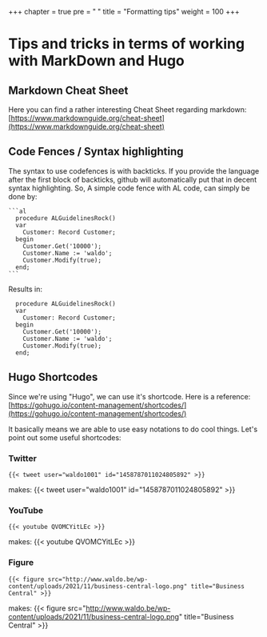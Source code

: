 +++
chapter = true
pre = "<b><i class='fas fa-clone'></i> </b>"
title = "Formatting tips"
weight = 100
+++

# Tips and tricks in terms of working with MarkDown and Hugo

## Markdown Cheat Sheet
Here you can find a rather interesting Cheat Sheet regarding markdown: [https://www.markdownguide.org/cheat-sheet](https://www.markdownguide.org/cheat-sheet)

## Code Fences / Syntax highlighting

The syntax to use codefences is with backticks.  If you provide the language after the first block of backticks, github will automatically put that in decent syntax highlighting.  So, A simple code fence with AL code, can simply be done by:
````
```al
  procedure ALGuidelinesRock()
  var
    Customer: Record Customer;
  begin
    Customer.Get('10000');
    Customer.Name := 'waldo';
    Customer.Modify(true);
  end;
```
````

Results in: 
```al
  procedure ALGuidelinesRock()
  var
    Customer: Record Customer;
  begin
    Customer.Get('10000');
    Customer.Name := 'waldo';
    Customer.Modify(true);
  end;
```

## Hugo Shortcodes
Since we're using "Hugo", we can use it's shortcode.  Here is a reference: [https://gohugo.io/content-management/shortcodes/](https://gohugo.io/content-management/shortcodes/)

It basically means we are able to use easy notations to do cool things.  Let's point out some useful shortcodes:

### Twitter

```
{{< tweet user="waldo1001" id="1458787011024805892" >}}
```
makes:
{{< tweet user="waldo1001" id="1458787011024805892" >}}

### YouTube
```
{{< youtube QVOMCYitLEc >}}
```
makes: 
{{< youtube QVOMCYitLEc >}}

### Figure
```
{{< figure src="http://www.waldo.be/wp-content/uploads/2021/11/business-central-logo.png" title="Business Central" >}}
```
makes:
{{< figure src="http://www.waldo.be/wp-content/uploads/2021/11/business-central-logo.png" title="Business Central" >}}